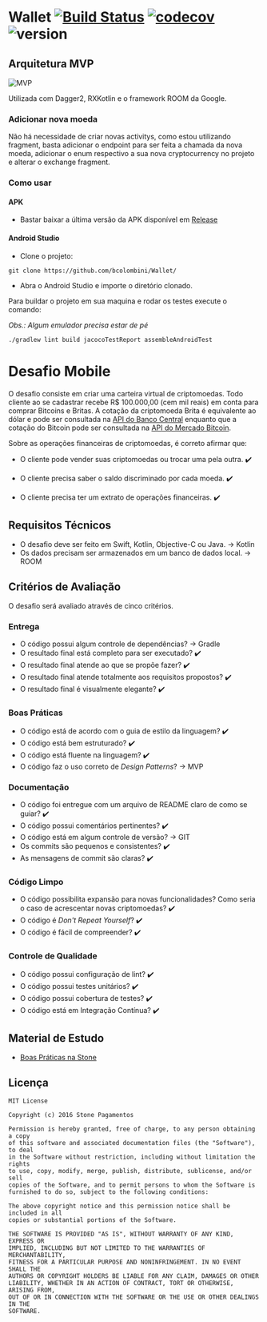 # Wallet [![Build Status](https://travis-ci.org/bcolombini/Wallet.svg?branch=master)](https://travis-ci.org/bcolombini/Wallet) [![codecov](https://codecov.io/gh/bcolombini/Wallet/branch/master/graph/badge.svg)](https://codecov.io/gh/bcolombini/Wallet) ![version](https://img.shields.io/badge/version-1.0.2-blue.svg)


## Arquitetura MVP

![MVP](https://image.slidesharecdn.com/m0btwb4rkmr1zmky6qn7-signature-88edf7dc82aa3b7d1972fa299b2092c0e0a267bfc9ffffec7e62e88691139bde-poli-160118153854/95/angular-js-16-638.jpg?cb=1453131618)

Utilizada com Dagger2, RXKotlin e o framework ROOM da Google.

### Adicionar nova moeda

Não há necessidade de criar novas activitys, como estou utilizando fragment, basta adicionar o endpoint para ser feita a chamada da nova moeda, adicionar o enum respectivo a sua nova cryptocurrency no projeto e alterar o exchange fragment.
 
### Como usar

#### APK
 - Bastar baixar a última versão da APK disponível em [Release](https://github.com/bcolombini/Wallet/releases)

#### Android Studio
 - Clone o projeto:
``` 
git clone https://github.com/bcolombini/Wallet/ 
```
 - Abra o Android Studio e importe o diretório clonado.
 
Para buildar o projeto em sua maquina e rodar os testes execute o comando:

_Obs.: Algum emulador precisa estar de pé_
 ```
 ./gradlew lint build jacocoTestReport assembleAndroidTest
 ```


# Desafio Mobile

O desafio consiste em criar uma carteira virtual de criptomoedas. Todo cliente ao se cadastrar recebe R$ 100.000,00 (cem mil reais) em conta para comprar Bitcoins e Britas.
A cotação da criptomoeda Brita é equivalente ao dólar e pode ser consultada na [API do Banco Central](https://dadosabertos.bcb.gov.br/dataset/taxas-de-cambio-todos-os-boletins-diarios) enquanto que a cotação do Bitcoin pode ser consultada na [API do Mercado Bitcoin](https://www.mercadobitcoin.net/api-doc/).

Sobre as operações financeiras de criptomoedas, é correto afirmar que:

* O cliente pode vender suas criptomoedas ou trocar uma pela outra. :heavy_check_mark:

* O cliente precisa saber o saldo discriminado por cada moeda. :heavy_check_mark:

* O cliente precisa ter um extrato de operações financeiras. :heavy_check_mark:

## Requisitos Técnicos

* O desafio deve ser feito em Swift, Kotlin, Objective-C ou Java. -> Kotlin
* Os dados precisam ser armazenados em um banco de dados local. -> ROOM

## Critérios de Avaliação

O desafio será avaliado através de cinco critérios.

### Entrega

* O código possui algum controle de dependências? -> Gradle 
* O resultado final está completo para ser executado? :heavy_check_mark:
* O resultado final atende ao que se propõe fazer? :heavy_check_mark:
* O resultado final atende totalmente aos requisitos propostos? :heavy_check_mark:
* O resultado final é visualmente elegante? :heavy_check_mark:

### Boas Práticas

* O código está de acordo com o guia de estilo da linguagem? :heavy_check_mark:
* O código está bem estruturado? :heavy_check_mark:
* O código está fluente na linguagem? :heavy_check_mark:
* O código faz o uso correto de _Design Patterns_? -> MVP

### Documentação

* O código foi entregue com um arquivo de README claro de como se guiar? :heavy_check_mark:
* O código possui comentários pertinentes? :heavy_check_mark:
* O código está em algum controle de versão? -> GIT
* Os commits são pequenos e consistentes? :heavy_check_mark:
* As mensagens de commit são claras? :heavy_check_mark:

### Código Limpo

* O código possibilita expansão para novas funcionalidades? Como seria o caso de acrescentar novas criptomoedas? :heavy_check_mark:
* O código é _Don't Repeat Yourself_? :heavy_check_mark:
* O código é fácil de compreender? :heavy_check_mark:

### Controle de Qualidade

* O código possui configuração de lint? :heavy_check_mark:
* O código possui testes unitários? :heavy_check_mark:
* O código possui cobertura de testes? :heavy_check_mark:
* O código está em Integração Contínua?  :heavy_check_mark:

## Material de Estudo
* [Boas Práticas na Stone](https://github.com/stone-payments/stoneco-best-practices/blob/master/README_pt.md)

## Licença
```
MIT License

Copyright (c) 2016 Stone Pagamentos

Permission is hereby granted, free of charge, to any person obtaining a copy
of this software and associated documentation files (the "Software"), to deal
in the Software without restriction, including without limitation the rights
to use, copy, modify, merge, publish, distribute, sublicense, and/or sell
copies of the Software, and to permit persons to whom the Software is
furnished to do so, subject to the following conditions:

The above copyright notice and this permission notice shall be included in all
copies or substantial portions of the Software.

THE SOFTWARE IS PROVIDED "AS IS", WITHOUT WARRANTY OF ANY KIND, EXPRESS OR
IMPLIED, INCLUDING BUT NOT LIMITED TO THE WARRANTIES OF MERCHANTABILITY,
FITNESS FOR A PARTICULAR PURPOSE AND NONINFRINGEMENT. IN NO EVENT SHALL THE
AUTHORS OR COPYRIGHT HOLDERS BE LIABLE FOR ANY CLAIM, DAMAGES OR OTHER
LIABILITY, WHETHER IN AN ACTION OF CONTRACT, TORT OR OTHERWISE, ARISING FROM,
OUT OF OR IN CONNECTION WITH THE SOFTWARE OR THE USE OR OTHER DEALINGS IN THE
SOFTWARE.
```
